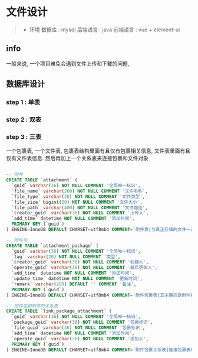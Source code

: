 # 文件设计

> - 环境
> 数据库 : mysql
> 后端语言 : java
> 前端语言 : vue + element-ui

## info

一般来说, 一个项目难免会遇到文件上传和下载的问题,

## 数据库设计

### step 1 : 单表

### step 2 : 双表

### step 3 : 三表

一个包裹表, 一个文件表, 包裹表结构里面有且仅有包裹相关信息, 文件表里面有且仅有文件表信息. 然后再加上一个关系表来连接包裹和文件对象

```sql

-- 附件
CREATE TABLE `attachment` (
  `guid` varchar(36) NOT NULL COMMENT '全局唯一标识',
  `file_name` varchar(200) NOT NULL COMMENT '文件名称',
  `file_type` varchar(20) NOT NULL COMMENT '文件类型',
  `file_size` bigint(20) NOT NULL COMMENT '文件大小',
  `file_path` varchar(400) NOT NULL COMMENT '文件路径',
  `creator_guid` varchar(36) NOT NULL COMMENT '上传人',
  `add_time` datetime NOT NULL COMMENT '添加时间',
  PRIMARY KEY (`guid`)
) ENGINE=InnoDB DEFAULT CHARSET=utf8mb4 COMMENT='附件表{与真正存储的文件一对一关系}';

-- 附件包
CREATE TABLE `attachment_package` (
  `guid` varchar(36) NOT NULL COMMENT '全局唯一标识',
  `tag` varchar(20) NOT NULL COMMENT '类型',
  `creator_guid` varchar(36) NOT NULL COMMENT '创建人',
  `operate_guid` varchar(36) NOT NULL COMMENT '最后更改人',
  `add_time` datetime NOT NULL COMMENT '添加时间',
  `update_time` datetime NOT NULL COMMENT '更新时间',
  `remark` varchar(200) DEFAULT '' COMMENT '备注',
  PRIMARY KEY (`guid`)
) ENGINE=InnoDB DEFAULT CHARSET=utf8mb4 COMMENT='附件包裹表{其主键应是附件携带标识}';

-- 附件包和附件的关系表
CREATE TABLE `link_package_attachment` (
  `guid` varchar(36) NOT NULL COMMENT '全局唯一标识',
  `package_guid` varchar(36) NOT NULL COMMENT '包裹标识',
  `file_guid` varchar(36) NOT NULL COMMENT '包裹标识',
  `add_time` datetime NOT NULL COMMENT '添加时间',
  `operate_guid` varchar(36) NOT NULL COMMENT '添加人',
  PRIMARY KEY (`guid`)
) ENGINE=InnoDB DEFAULT CHARSET=utf8mb4 COMMENT='附件包裹关系表{连接包裹表和附件表, 使之成为多对多关系}';


```





